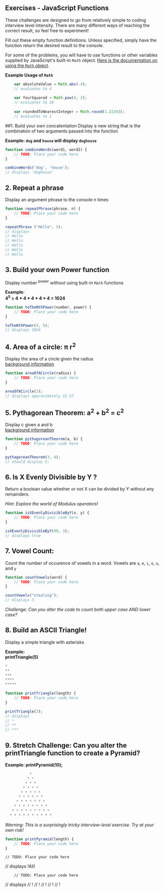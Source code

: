 ## Exercises - JavaScript Functions

These challenges are designed to go from relatively simple to coding interview level intensity.  There are many different ways of reaching the correct result, so feel free to experiment!  

Fill out these empty function definitions.  Unless specified, simply have the function return the desired result to the console.

For some of the problems, you will have to use functions or other variables supplied by JavaScript's built-in `Math` object.  [Here is the documentation on using the `Math` object](https://developer.mozilla.org/en-US/docs/Web/JavaScript/Reference/Global_Objects/Math).

**Example Usage of `Math`**
```javascript
	var absoluteValue = Math.abs(-4);
	// evaluates to 4
	
	var fourSquared = Math.pow(4, 2);
	// evaluates to 16
	
	var roundedToNearestInteger = Math.round(1.22343);
	// evaluates to 1
```


##1.  Build your own concatentation
Display a new string that is the combination of two arguments passed into the function 

**Example: `dog` and `house` will display `doghouse`**

```javascript
function combineWords(word1, word2) {
	// TODO: Place your code here
}

combineWords('dog', 'house');
// displays 'doghouse'
```

## 2.  Repeat a phrase
Display an argument phrase to the console n times

```javascript
function repeatPhrase(phrase, n) {
	// TODO: Place your code here
}

repeatPhrase ("Hello", 5);
// displays 
// Hello
// Hello
// Hello
// Hello
// Hello
```

## 3.  Build your own Power function
Display number <sup>power</sup> *without* using built-in `Math` functions

**Example**:   
**4<sup>5</sup> = 4 * 4 * 4 * 4 * 4 = 1024**

```javascript
function toTheNthPower(number, power) {
	// TODO: Place your code here		
}

toTheNthPower(4, 5);
// displays 1024
```

## 4. Area of a circle:  &pi; r<sup>2</sup>
Display the area of a circle given the radius  
[background information](http://www.mathgoodies.com/lessons/vol2/circle_area.html)

```javascript
function areaOfACircle(radius) {
	// TODO: Place your code here
}

areaOfACircle(2);
// displays approximately 12.57
```


## 5.  Pythagorean Theorem: a<sup>2</sup> + b<sup>2</sup> = c<sup>2</sup>
Display c given a and b  
[background information](https://en.wikipedia.org/wiki/Pythagorean_theorem)

```javascript
function pythagoreanTheorem(a, b) {
	// TODO: Place your code here
}

pythagoreanTheorem(3, 4);
// should display 5;
```

##  6. Is X Evenly Divisible by Y ?
Return a boolean value whether or not X can be divided by Y without any remainders.  

*Hint: Explore the world of Modulus operators!*

```javascript
function isXEvenlyDivisibleByY(x, y) {
	// TODO: Place your code here
}

isXEvenlyDivisibleByY(99, 3);
// displays true
```



## 7.  Vowel Count:
Count the number of occurence of vowels in a word.
Vowels are `a`, `e`, `i`, `o`, `u`, and `y`

```javascript
function countVowels(word) {
	// TODO: Place your code here
}

countVowels("stealing");
// displays 3
```
*Challenge: Can you alter the code to count both upper case AND lower case?*



## 8. Build an ASCII Triangle!
Display a simple triangle with asterisks

**Example:   
printTriangle(5)**

```javascript
*
**
***
****
*****
```

```javascript
function printTriangle(length) {
	// TODO: Place your code here
}

printTriangle(3);
// displays
// *
// **
// ***
```

## 9. Stretch Challenge: Can you alter the printTriangle function to create a Pyramid? 
**Example:  printPyramid(10);**

```javascript
           *
          * *
         * * *
        * * * *
       * * * * *
      * * * * * *
     * * * * * * *
    * * * * * * * * 
   * * * * * * * * *
  * * * * * * * * * *
```

*Warning: This is a surprisingly tricky interview-level exercise.  Try at your own risk!*

```javascript
function printPyramid(length) {
	// TODO: Place your code here
}
```

<!--## 10. Stretch Challenge: Functions are varibles too! -->

<!--Functions can take other functions as input. Write a function `wrap` that takes another function as input, calls the function, and console logs the result surrounded by exclaimation points.-->

<!--```js-->
<!--function wrap(myFunction){-->
	// TODO: Place your code here
<!--	console.log("!" + myFunction() + "!");-->
<!--}-->


<!--function returnCoolName(){-->
<!--	return "Ali";-->
<!--}-->
<!--wrap(returnCoolName);-->
// displays !Ali!
<!--```-->

<!--Write a function that takes in a string and returns a function that console.logs that number of exclamation points.-->


<!--```javascript-->
<!--function createHoorayFunction(num) {-->
<!--	return function newFunction(){-->
		// TODO: Place your code here
<!--		for (var i=0; i<num; i++){-->
<!--			console.log("!");-->
<!--		}-->
<!--		console.log(out);-->
<!--	}-->
<!--}-->

<!--var hoorayFiveFunction = createHoorayFunction(5);-->
<!--hoorayFiveFunction();-->
// displays 
// !
// !
// !
// !
// !
<!--```-->
